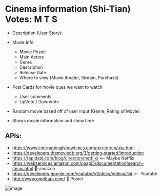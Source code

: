 # Cinema information (Shi-Tian) Votes: M T S
- Description (User Story):

- Movie Info
  - Movie Poster
  - Main Actors
  - Genre
  - Description
  - Release Date
  - Where to view (Movie theater, Stream, Purchase)
- Post Cards for movie ques we want to watch
  - User comments
  - UpVote / DownVote
- Random movie based off of user input (Genre, Rating of Movie)
- Shows movie information and show time

## APIs:
- https://www.internationalshowtimes.com/territories/usa.html
- https://developers.themoviedb.org/3/getting-started/introduction 
- https://rapidapi.com/blog/directory/netflix/ <-- Maybe Netflix
- https://webservices.amazon.com/paapi5/documentation/search-items.html -amazon
- https://developers.google.com/youtube/v3/docs/videos/list <-- Youtube
- http://www.omdbapi.com/  Poster


![image](https://user-images.githubusercontent.com/58057784/159308872-7407d331-5396-40f5-92b7-24dbd2b5bd0f.png)

